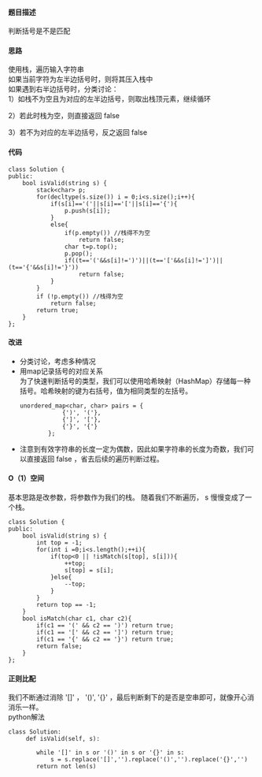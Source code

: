 #### 题目描述 ####  
判断括号是不是匹配

#### 思路 ####
使用栈，遍历输入字符串  
如果当前字符为左半边括号时，则将其压入栈中  
如果遇到右半边括号时，分类讨论：  
1）如栈不为空且为对应的左半边括号，则取出栈顶元素，继续循环  
  
2）若此时栈为空，则直接返回 false  
  
3）若不为对应的左半边括号，反之返回 false  

#### 代码 ####
```
class Solution {
public:
    bool isValid(string s) {
        stack<char> p;
        for(decltype(s.size()) i = 0;i<s.size();i++){
            if(s[i]=='('||s[i]=='['||s[i]=='{'){
                p.push(s[i]);
            }
            else{
                if(p.empty()) //栈得不为空
                    return false;
                char t=p.top();
                p.pop();
                if((t=='('&&s[i]!=')')||(t=='['&&s[i]!=']')||(t=='{'&&s[i]!='}'))
                    return false;
            }
        }
        if (!p.empty()) //栈得为空
            return false;
        return true;
    }
};
```

#### 改进 ####
- 分类讨论，考虑多种情况  
- 用map记录括号的对应关系  
为了快速判断括号的类型，我们可以使用哈希映射（HashMap）存储每一种括号。哈希映射的键为右括号，值为相同类型的左括号。  
    ```
    unordered_map<char, char> pairs = {
                {')', '('},
                {']', '['},
                {'}', '{'}
            };
    ```
- 注意到有效字符串的长度一定为偶数，因此如果字符串的长度为奇数，我们可以直接返回 false ，省去后续的遍历判断过程。

#### O（1）空间 ####
基本思路是改参数，将参数作为我们的栈。  随着我们不断遍历， s 慢慢变成了一个栈。  
```
class Solution {
public:
    bool isValid(string s) {
        int top = -1;
        for(int i =0;i<s.length();++i){
            if(top<0 || !isMatch(s[top], s[i])){
                ++top;
                s[top] = s[i];
            }else{
                --top;
            }
        }
        return top == -1;
    }
    bool isMatch(char c1, char c2){
        if(c1 == '(' && c2 == ')') return true;
        if(c1 == '[' && c2 == ']') return true;
        if(c1 == '{' && c2 == '}') return true;
        return false;
    }
};
```

#### 正则比配 ####
我们不断通过消除 '[]' ， '()', '{}' ，最后判断剩下的是否是空串即可，就像开心消消乐一样。  
python解法
```
class Solution:
     def isValid(self, s):

        while '[]' in s or '()' in s or '{}' in s:
            s = s.replace('[]','').replace('()','').replace('{}','')
        return not len(s)
```